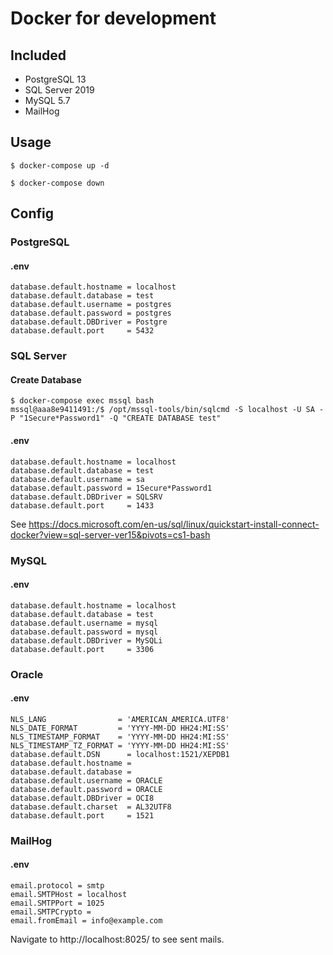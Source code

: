 # Docker for development

## Included

- PostgreSQL 13
- SQL Server 2019
- MySQL 5.7
- MailHog

## Usage

```
$ docker-compose up -d
```

```
$ docker-compose down
```

## Config

### PostgreSQL

#### .env

```
database.default.hostname = localhost
database.default.database = test
database.default.username = postgres
database.default.password = postgres
database.default.DBDriver = Postgre
database.default.port     = 5432
```

### SQL Server

#### Create Database

```
$ docker-compose exec mssql bash
mssql@aaa8e9411491:/$ /opt/mssql-tools/bin/sqlcmd -S localhost -U SA -P "1Secure*Password1" -Q "CREATE DATABASE test"
```

#### .env

```
database.default.hostname = localhost
database.default.database = test
database.default.username = sa
database.default.password = 1Secure*Password1
database.default.DBDriver = SQLSRV
database.default.port     = 1433
```

See https://docs.microsoft.com/en-us/sql/linux/quickstart-install-connect-docker?view=sql-server-ver15&pivots=cs1-bash

### MySQL

#### .env

```
database.default.hostname = localhost
database.default.database = test
database.default.username = mysql
database.default.password = mysql
database.default.DBDriver = MySQLi
database.default.port     = 3306
```

### Oracle

#### .env

```
NLS_LANG                = 'AMERICAN_AMERICA.UTF8'
NLS_DATE_FORMAT         = 'YYYY-MM-DD HH24:MI:SS'
NLS_TIMESTAMP_FORMAT    = 'YYYY-MM-DD HH24:MI:SS'
NLS_TIMESTAMP_TZ_FORMAT = 'YYYY-MM-DD HH24:MI:SS'
database.default.DSN      = localhost:1521/XEPDB1
database.default.hostname =
database.default.database =
database.default.username = ORACLE
database.default.password = ORACLE
database.default.DBDriver = OCI8
database.default.charset  = AL32UTF8
database.default.port     = 1521
```

### MailHog

#### .env

```
email.protocol = smtp
email.SMTPHost = localhost
email.SMTPPort = 1025
email.SMTPCrypto =
email.fromEmail = info@example.com
```

Navigate to http://localhost:8025/ to see sent mails.
